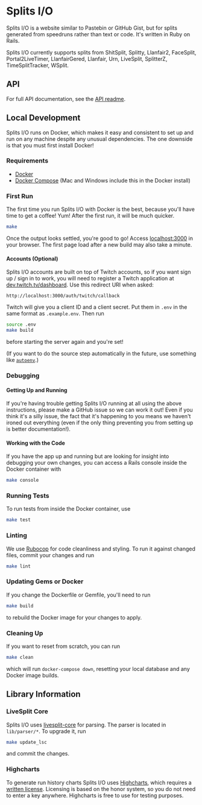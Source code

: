# Splits I/O
Splits I/O is a website similar to Pastebin or GitHub Gist, but for splits generated from speedruns rather than text or
code. It's written in Ruby on Rails.

Splits I/O currently supports splits from ShitSplit, Splitty, Llanfair2, FaceSplit, Portal2LiveTimer, LlanfairGered,
Llanfair, Urn, LiveSplit, SplitterZ, TimeSplitTracker, WSplit.

## API
For full API documentation, see the [API readme][api-docs].

[api-docs]: ./docs/api.md

## Local Development
Splits I/O runs on Docker, which makes it easy and consistent to set up and run on any machine despite any unusual
dependencies. The one downside is that you must first install Docker!

### Requirements
* [Docker][docker-download]
* [Docker Compose][docker-compose-download] (Mac and Windows include this in the Docker install)

[docker-download]: https://www.docker.com/community-edition#/download
[docker-compose-download]: https://docs.docker.com/compose/install/

### First Run
The first time you run Splits I/O with Docker is the best, because you'll have time to get a coffee! Yum! After the
first run, it will be much quicker.
```sh
make
```
Once the output looks settled, you're good to go! Access [localhost:3000][localhost] in your browser. The first page
load after a new build may also take a minute.

[localhost]: http://localhost:3000/

#### Accounts (Optional)
Splits I/O accounts are built on top of Twitch accounts, so if you want sign up / sign in to work, you will need to
register a Twitch application at [dev.twitch.tv/dashboard](https://dev.twitch.tv/dashboard).
Use this redirect URI when asked:
```http
http://localhost:3000/auth/twitch/callback
```
Twitch will give you a client ID and a client secret. Put them in `.env` in the same format as `.example.env`. Then run
```sh
source .env
make build
```
before starting the server again and you're set!

(If you want to do the source step automatically in the future, use something
like [`autoenv`](https://github.com/kennethreitz/autoenv).)

### Debugging
#### Getting Up and Running
If you're having trouble getting Splits I/O running at all using the above instructions, please make a GitHub issue so
we can work it out! Even if you think it's a silly issue, the fact that it's happening to you means we haven't ironed
out everything (even if the only thing preventing you from setting up is better documentation!).

#### Working with the Code
If you have the app up and running but are looking for insight into debugging your own changes, you can access a Rails
console inside the Docker container with
```sh
make console
```

### Running Tests
To run tests from inside the Docker container, use
```sh
make test
```

### Linting
We use [Rubocop][rubocop] for code cleanliness and styling. To run it against changed files, commit your changes and run
```sh
make lint
```

[rubocop]: https://github.com/rubocop-hq/rubocop

### Updating Gems or Docker
If you change the Dockerfile or Gemfile, you'll need to run
```sh
make build
```
to rebuild the Docker image for your changes to apply.

### Cleaning Up
If you want to reset from scratch, you can run
```sh
make clean
```
which will run `docker-compose down`, resetting your local database and any Docker image builds.

## Library Information
### LiveSplit Core
Splits I/O uses [livesplit-core][livesplit-core] for parsing. The parser is located in `lib/parser/*`. To upgrade it,
run
```sh
make update_lsc
```
and commit the changes.

[livesplit-core]: https://github.com/LiveSplit/livesplit-core/

### Highcharts
To generate run history charts Splits I/O uses [Highcharts][highcharts-home], which requires a
[written license][highcharts-licenses]. Licensing is based on the honor system, so you do not need to enter a key
anywhere. Highcharts is free to use for testing purposes.

[highcharts-home]: https://www.highcharts.com/
[highcharts-licenses]: https://shop.highsoft.com/highcharts

